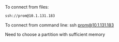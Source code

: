 To connect from files:
```bash
ssh://prom@10.1.131.183
```

To connect from command line:
ssh prom@10.1.131.183

Need to choose a partition with sufficient memory
